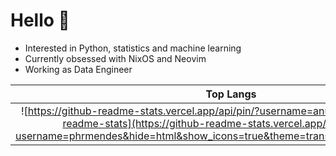 # Hello 👋

- Interested in Python, statistics and machine learning
- Currently obsessed with NixOS and Neovim
- Working as Data Engineer

|                                                                                                               Top Langs                                                                                                                |                                                             Stats                                                             |
| :------------------------------------------------------------------------------------------------------------------------------------------------------------------------------------------------------------------------------------: | :---------------------------------------------------------------------------------------------------------------------------: |
| ![https://github-readme-stats.vercel.app/api/pin/?username=anuraghazra&feliz=github-readme-stats](https://github-readme-stats.vercel.app/api/top-langs/?username=phrmendes&hide=html&show_icons=true&theme=transparent&layout=compact) | ![](https://github-readme-stats.vercel.app/api?username=phrmendes&hide=html&show_icons=true&theme=transparent&layout=compact) |
